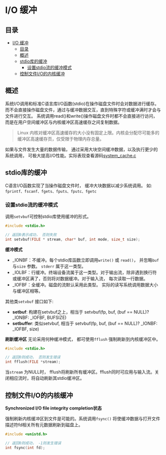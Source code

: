 # I/O 缓冲

## 目录

- [I/O 缓冲](#io-缓冲)
  - [目录](#目录)
  - [概述](#概述)
  - [stdio库的缓冲](#stdio库的缓冲)
    - [设置stdio流的缓冲模式](#设置stdio流的缓冲模式)
  - [控制文件I/O的内核缓冲](#控制文件io的内核缓冲)


## 概述
系统I/O调用和标准C语言库I/O函数(stdio)在操作磁盘文件时会对数据进行缓存。而不会直接操作磁盘文件，通过与缓冲数据交互，直到特殊字符或缓冲满时才会与文件进行交互。
系统调用read()和write()操作磁盘文件时都不会直接进行访问， 而是在用户空间缓冲区与内核缓冲区高速缓存之间复制数据。
> Linux 内核对缓冲区高速缓存的大小没有固定上限。内核会分配尽可能多的缓冲区高速缓存页，仅受限于物理内存总量。

如果与文件发生大量的数据传输， 通过采用大块空间缓冲数据，以及执行更少的系统调用， 可极大提高I/O性能。实际表现查看源码[system_cache.c](system_cache.c)

## stdio库的缓冲
C语言I/O函数实现了当操作磁盘文件时， 缓冲大块数据以减少系统调用。 如: `fprintf、fscanf、fgets、fputs、fputc、fgetc` 

### 设置stdio流的缓冲模式
调用`setvbuf`可控制stdio库使用缓冲的形式。

```c
#include <stdio.h>

// 返回0表示成功， 否则失败
int setvbuf(FILE * stream, char* buf, int mode, size_t size);
```

**缓冲模式**
- _IONBF：不缓冲。每个stdio库函数立即调用`write()` 或 `read()`， 并忽略`buf` 与`size` 参数。 `stderr` 属于这一类型。
- _IOLBF：行缓冲。终端设备流属于这一类型。对于输出流，除非遇到换行符或缓冲区满了，否则将对数据缓冲。对于输入流， 每次读取一行数据。
- _IOFBF：全缓冲。磁盘的流默认采用此类型。 实际的读写系统调用数据大小与缓冲区相等。 

其他类`setvbuf` 接口如下:
- **setbuf**: 构建在setvbuf之上，相当于 setvbuf(fp, buf, (buf == NULL)? _IONBF: _IOFBF, BUFSIZE)
- **setbuffer**: 类似setvbuf,  相当于 setvbuf(fp, buf, (buf == NULL)? _IONBF: _IOFBF, size)

**刷新缓冲区**
无论采用何种缓冲模式， 都可使用`fflush` 强制刷新到内核缓冲区中。
```c
#include <stdio.h>

// 返回0则成功， 否则发生错误
int fflush(FILE *stream);
```
当`stream` 为NULL时， fflush将刷新所有缓冲区。fflush同时可应用与输入流。关闭相应流时，将自动刷新其stdio缓冲区。


## 控制文件I/O的内核缓冲
**Synchronized I/O file integrity completion状态**

强制刷新内核缓冲区到文件是可能的。系统调用`fsync()` 将使缓冲数据与打开文件描述符fd相关所有元数据刷新到磁盘上。


```c
#include <unistd.h>

// 返回0则成功， -1则发生错误
int fsync(int fd);
```


